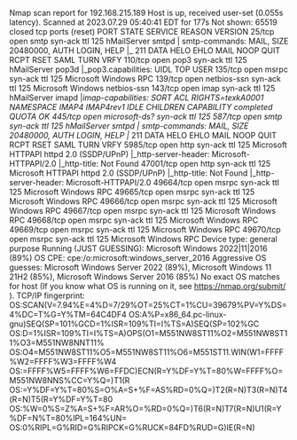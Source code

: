 Nmap scan report for 192.168.215.189
Host is up, received user-set (0.055s latency).
Scanned at 2023.07.29 05:40:41 EDT for 177s
Not shown: 65519 closed tcp ports (reset)
PORT      STATE SERVICE       REASON          VERSION
25/tcp    open  smtp          syn-ack ttl 125 hMailServer smtpd
| smtp-commands: MAIL, SIZE 20480000, AUTH LOGIN, HELP
|_ 211 DATA HELO EHLO MAIL NOOP QUIT RCPT RSET SAML TURN VRFY
110/tcp   open  pop3          syn-ack ttl 125 hMailServer pop3d
|_pop3.capabilities: UIDL TOP USER
135/tcp   open  msrpc         syn-ack ttl 125 Microsoft Windows RPC
139/tcp   open  netbios-ssn   syn-ack ttl 125 Microsoft Windows netbios-ssn
143/tcp   open  imap          syn-ack ttl 125 hMailServer imapd
|_imap-capabilities: SORT ACL RIGHTS=texkA0001 NAMESPACE IMAP4 IMAP4rev1 IDLE CHILDREN CAPABILITY completed QUOTA OK
445/tcp   open  microsoft-ds? syn-ack ttl 125
587/tcp   open  smtp          syn-ack ttl 125 hMailServer smtpd
| smtp-commands: MAIL, SIZE 20480000, AUTH LOGIN, HELP
|_ 211 DATA HELO EHLO MAIL NOOP QUIT RCPT RSET SAML TURN VRFY
5985/tcp  open  http          syn-ack ttl 125 Microsoft HTTPAPI httpd 2.0 (SSDP/UPnP)
|_http-server-header: Microsoft-HTTPAPI/2.0
|_http-title: Not Found
47001/tcp open  http          syn-ack ttl 125 Microsoft HTTPAPI httpd 2.0 (SSDP/UPnP)
|_http-title: Not Found
|_http-server-header: Microsoft-HTTPAPI/2.0
49664/tcp open  msrpc         syn-ack ttl 125 Microsoft Windows RPC
49665/tcp open  msrpc         syn-ack ttl 125 Microsoft Windows RPC
49666/tcp open  msrpc         syn-ack ttl 125 Microsoft Windows RPC
49667/tcp open  msrpc         syn-ack ttl 125 Microsoft Windows RPC
49668/tcp open  msrpc         syn-ack ttl 125 Microsoft Windows RPC
49669/tcp open  msrpc         syn-ack ttl 125 Microsoft Windows RPC
49670/tcp open  msrpc         syn-ack ttl 125 Microsoft Windows RPC
Device type: general purpose
Running (JUST GUESSING): Microsoft Windows 2022|11|2016 (89%)
OS CPE: cpe:/o:microsoft:windows_server_2016
Aggressive OS guesses: Microsoft Windows Server 2022 (89%), Microsoft Windows 11 21H2 (85%), Microsoft Windows Server 2016 (85%)
No exact OS matches for host (If you know what OS is running on it, see <https://nmap.org/submit/> ).
TCP/IP fingerprint:
OS:SCAN(V=7.94%E=4%D=7/29%OT=25%CT=1%CU=39679%PV=Y%DS=4%DC=T%G=Y%TM=64C4DF4
OS:A%P=x86_64.pc-linux-gnu)SEQ(SP=101%GCD=1%ISR=109%TI=I%TS=A)SEQ(SP=102%GC
OS:D=1%ISR=109%TI=I%TS=A)OPS(O1=M551NW8ST11%O2=M551NW8ST11%O3=M551NW8NNT11%
OS:O4=M551NW8ST11%O5=M551NW8ST11%O6=M551ST11.WIN(W1=FFFF%W2=FFFF%W3=FFFF%W4
OS:=FFFF%W5=FFFF%W6=FFDC)ECN(R=Y%DF=Y%T=80%W=FFFF%O=M551NW8NNS%CC=Y%Q=)T1(R
OS:=Y%DF=Y%T=80%S=O%A=S+%F=AS%RD=0%Q=)T2(R=N)T3(R=N)T4(R=N)T5(R=Y%DF=Y%T=80
OS:%W=0%S=Z%A=S+%F=AR%O=%RD=0%Q=)T6(R=N)T7(R=N)U1(R=Y%DF=N%T=80%IPL=164%UN=
OS:0%RIPL=G%RID=G%RIPCK=G%RUCK=84FD%RUD=G)IE(R=N)
